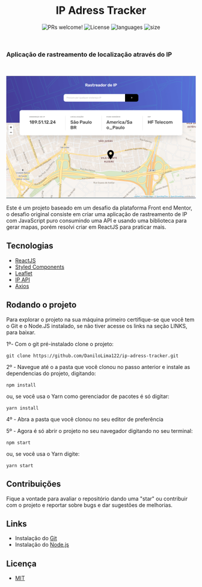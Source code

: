 <h1 align="center"> IP Adress Tracker</h1>


<p align="center">
 <img src="https://img.shields.io/static/v1?label=PRs&message=welcome&color=5468CE&labelColor=535353" alt="PRs welcome!" />

  <img alt="License" src="https://img.shields.io/static/v1?label=license&message=MIT&color=5468CE&labelColor=535353">

  <img alt="languages" src="https://img.shields.io/github/languages/count/DaniloLima122/ip-adress-tracker?color=5468CE">

  <img alt="size" src="https://img.shields.io/github/repo-size/DaniloLima122/ip-adress-tracker?color=5468CE">

</p>


&nbsp;


### Aplicação de rastreamento de localização através do IP


&nbsp;

![](src/assets/images/site.png)


Este é um projeto baseado em um desafio da plataforma Front end Mentor, o desafio original consiste em criar uma aplicação de rastreamento de IP com JavaScript puro consumindo uma API e usando uma biblioteca para gerar mapas, porém resolvi criar em ReactJS para praticar mais.

## Tecnologias

- [ReactJS](https://pt-br.reactjs.org/)
- [Styled Components](https://styled-components.com/)
- [Leaflet](https://leafletjs.com/)
- [IP API](https://ip-api.com/)
- [Axios](https://www.npmjs.com/package/axios)
  

## Rodando o projeto

Para explorar o projeto na sua máquina primeiro certifique-se que você tem o Git e o Node.JS instalado, se não tiver acesse os links na seção LINKS, para baixar.

1º- Com o git pré-instalado clone o projeto:

~~~shell
git clone https://github.com/DaniloLima122/ip-adress-tracker.git
~~~

2º - Navegue até o a pasta que você clonou no passo anterior e instale as dependencias do projeto, digitando:

~~~shell
npm install
~~~

ou, se você usa o Yarn como gerenciador de pacotes é só digitar:

~~~shell
yarn install
~~~


4º - Abra a pasta que você clonou no seu editor de preferência

5º - Agora é só abrir o projeto no seu navegador digitando no seu terminal:
~~~shell
npm start
~~~

ou, se você usa o Yarn digite:

~~~shell
yarn start
~~~


## Contribuições

Fique a vontade para avaliar o repositório dando uma "star" ou contribuir com o projeto e reportar sobre bugs e dar sugestões de melhorias.


## Links

- Instalação do [Git](https://git-scm.com/)
- Instalação do [Node.js](https://nodejs.org/en/download/) 

## Licença
- [MIT](LICENSE)



